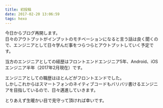 ```yaml
---
title: 初投稿
date: 2017-02-20 13:06:59
tags: hexo
---
```

今日からブログ再開します。  
日々のアウトプットがインプットのモチベーションになると言う話は良く聞くので、エンジニアとして日々学んだ事をつらつらとアウトプットしていく予定です。  
  
当方のエンジニアとしての経歴はフロントエンドエンジニア5年、Android、iOSエンジニア半年（2017年2月現在）です。  
  
エンジニアとしての職歴はほとんどがフロントエンドでした。  
しかしこれからはスマートフォンのネイティブコードもバリバリ書けるエンジニアを目指しているので、日々邁進していきます。  
  
とりあえず生暖かい目で見守って頂ければ幸いです。